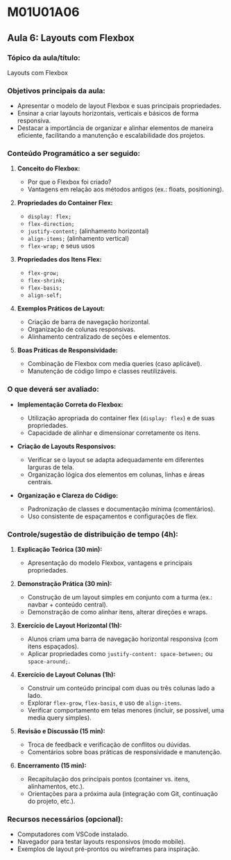 # **M01U01A06**

## **Aula 6: Layouts com Flexbox**

### **Tópico da aula/título:**  
Layouts com Flexbox

### **Objetivos principais da aula:**  
- Apresentar o modelo de layout Flexbox e suas principais propriedades.  
- Ensinar a criar layouts horizontais, verticais e básicos de forma responsiva.  
- Destacar a importância de organizar e alinhar elementos de maneira eficiente, facilitando a manutenção e escalabilidade dos projetos.

### **Conteúdo Programático a ser seguido:**  
1. **Conceito do Flexbox:**  
   - Por que o Flexbox foi criado?  
   - Vantagens em relação aos métodos antigos (ex.: floats, positioning).  

2. **Propriedades do Container Flex:**  
   - `display: flex;`  
   - `flex-direction;`  
   - `justify-content;` (alinhamento horizontal)  
   - `align-items;` (alinhamento vertical)  
   - `flex-wrap;` e seus usos  

3. **Propriedades dos Itens Flex:**  
   - `flex-grow;`  
   - `flex-shrink;`  
   - `flex-basis;`  
   - `align-self;`  

4. **Exemplos Práticos de Layout:**  
   - Criação de barra de navegação horizontal.  
   - Organização de colunas responsivas.  
   - Alinhamento centralizado de seções e elementos.

5. **Boas Práticas de Responsividade:**  
   - Combinação de Flexbox com media queries (caso aplicável).  
   - Manutenção de código limpo e classes reutilizáveis.

### **O que deverá ser avaliado:**  
- **Implementação Correta do Flexbox:**  
  - Utilização apropriada do container flex (`display: flex`) e de suas propriedades.  
  - Capacidade de alinhar e dimensionar corretamente os itens.

- **Criação de Layouts Responsivos:**  
  - Verificar se o layout se adapta adequadamente em diferentes larguras de tela.  
  - Organização lógica dos elementos em colunas, linhas e áreas centrais.

- **Organização e Clareza do Código:**  
  - Padronização de classes e documentação mínima (comentários).  
  - Uso consistente de espaçamentos e configurações de flex.

### **Controle/sugestão de distribuição de tempo (4h):**  
1. **Explicação Teórica (30 min):**  
   - Apresentação do modelo Flexbox, vantagens e principais propriedades.  

2. **Demonstração Prática (30 min):**  
   - Construção de um layout simples em conjunto com a turma (ex.: navbar + conteúdo central).  
   - Demonstração de como alinhar itens, alterar direções e wraps.  

3. **Exercício de Layout Horizontal (1h):**  
   - Alunos criam uma barra de navegação horizontal responsiva (com itens espaçados).  
   - Aplicar propriedades como `justify-content: space-between;` ou `space-around;`.  

4. **Exercício de Layout Colunas (1h):**  
   - Construir um conteúdo principal com duas ou três colunas lado a lado.  
   - Explorar `flex-grow`, `flex-basis`, e uso de `align-items`.  
   - Verificar comportamento em telas menores (incluir, se possível, uma media query simples).  

5. **Revisão e Discussão (15 min):**  
   - Troca de feedback e verificação de conflitos ou dúvidas.  
   - Comentários sobre boas práticas de responsividade e manutenção.  

6. **Encerramento (15 min):**  
   - Recapitulação dos principais pontos (container vs. itens, alinhamentos, etc.).  
   - Orientações para a próxima aula (integração com Git, continuação do projeto, etc.).  

### **Recursos necessários (opcional):**  
- Computadores com VSCode instalado.  
- Navegador para testar layouts responsivos (modo mobile).  
- Exemplos de layout pré-prontos ou wireframes para inspiração.
